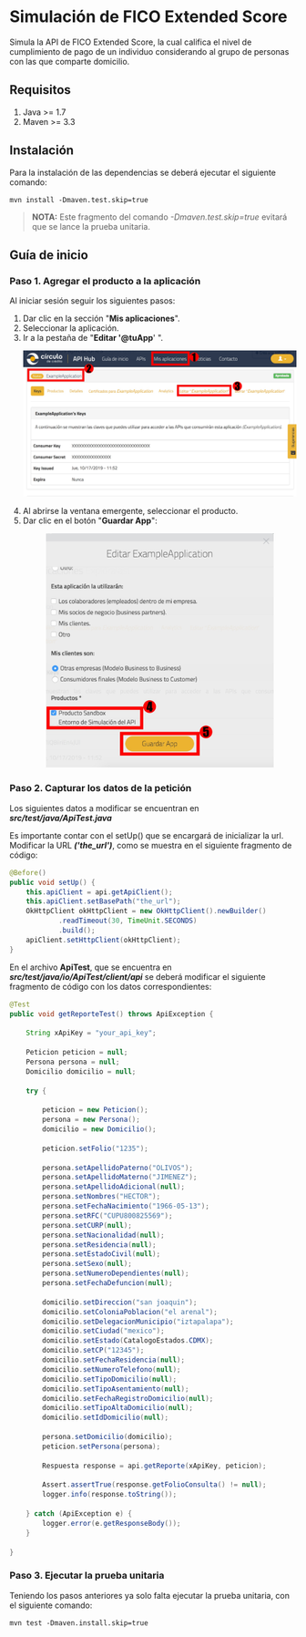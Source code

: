 # Simulación de FICO Extended Score

Simula la API de FICO Extended Score, la cual califica el nivel de cumplimiento de pago de un individuo considerando al grupo de personas con las que comparte domicilio.

## Requisitos

1. Java >= 1.7
2. Maven >= 3.3

## Instalación

Para la instalación de las dependencias se deberá ejecutar el siguiente comando:

```shell
mvn install -Dmaven.test.skip=true
```

> **NOTA:** Este fragmento del comando *-Dmaven.test.skip=true* evitará que se lance la prueba unitaria.


## Guía de inicio

### Paso 1. Agregar el producto a la aplicación

Al iniciar sesión seguir los siguientes pasos:

 1. Dar clic en la sección "**Mis aplicaciones**".
 2. Seleccionar la aplicación.
 3. Ir a la pestaña de "**Editar '@tuApp**' ".
    <p align="center">
      <img src="https://github.com/APIHub-CdC/imagenes-cdc/blob/master/edit_applications.jpg" width="900">
    </p>
 4. Al abrirse la ventana emergente, seleccionar el producto.
 5. Dar clic en el botón "**Guardar App**":
    <p align="center">
      <img src="https://github.com/APIHub-CdC/imagenes-cdc/blob/master/selected_product.jpg" width="400">
    </p>

### Paso 2. Capturar los datos de la petición

Los siguientes datos a modificar se encuentran en ***src/test/java/ApiTest.java***

Es importante contar con el setUp() que se encargará de inicializar la url. Modificar la URL ***('the_url')***, como se muestra en el siguiente fragmento de código:

```java
@Before()
public void setUp() {
	this.apiClient = api.getApiClient();
	this.apiClient.setBasePath("the_url");
	OkHttpClient okHttpClient = new OkHttpClient().newBuilder()
            .readTimeout(30, TimeUnit.SECONDS)
            .build();
	apiClient.setHttpClient(okHttpClient);
}
```

En el archivo **ApiTest**, que se encuentra en ***src/test/java/io/ApiTest/client/api*** se deberá modificar el siguiente fragmento de código con los datos correspondientes:

```java
@Test
public void getReporteTest() throws ApiException {
	
	String xApiKey = "your_api_key";
    
    Peticion peticion = null;
    Persona persona = null;
    Domicilio domicilio = null;
    
    try {
    	
    	peticion = new Peticion();
    	persona = new Persona();
    	domicilio = new Domicilio();
    	
    	peticion.setFolio("1235");
    	
		persona.setApellidoPaterno("OLIVOS");
		persona.setApellidoMaterno("JIMENEZ");
		persona.setApellidoAdicional(null);
		persona.setNombres("HECTOR");
		persona.setFechaNacimiento("1966-05-13");
		persona.setRFC("CUPU800825569");
		persona.setCURP(null);
		persona.setNacionalidad(null);
		persona.setResidencia(null);
		persona.setEstadoCivil(null);
		persona.setSexo(null);
		persona.setNumeroDependientes(null);
		persona.setFechaDefuncion(null);
		
		domicilio.setDireccion("san joaquin");
		domicilio.setColoniaPoblacion("el arenal");
		domicilio.setDelegacionMunicipio("iztapalapa");
		domicilio.setCiudad("mexico");
		domicilio.setEstado(CatalogoEstados.CDMX);
		domicilio.setCP("12345");
		domicilio.setFechaResidencia(null);
		domicilio.setNumeroTelefono(null);
		domicilio.setTipoDomicilio(null);
		domicilio.setTipoAsentamiento(null);
		domicilio.setFechaRegistroDomicilio(null);
		domicilio.setTipoAltaDomicilio(null);
		domicilio.setIdDomicilio(null);
    	
		persona.setDomicilio(domicilio);
		peticion.setPersona(persona);
		
		Respuesta response = api.getReporte(xApiKey, peticion);

		Assert.assertTrue(response.getFolioConsulta() != null);
		logger.info(response.toString());

	} catch (ApiException e) {
		logger.error(e.getResponseBody());
	}
    
}
```

### Paso 3. Ejecutar la prueba unitaria

Teniendo los pasos anteriores ya solo falta ejecutar la prueba unitaria, con el siguiente comando:

```shell
mvn test -Dmaven.install.skip=true
```
